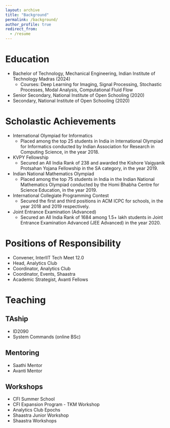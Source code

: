 ```yaml
---
layout: archive
title: "Background"
permalink: /background/
author_profile: true
redirect_from:
  - /resume
---
```


<!-- {% include base_path %} -->

Education
======
* Bachelor of Technology, Mechanical Engineering, Indian Institute of Technology Madras (2024)
  - Courses: Deep Learning for Imaging, Signal Processing, Stochastic Processes, Modal Analysis, Computational Fluid Flow
* Senior Secondary, National Institute of Open Schooling (2020)
* Secondary, National Institute of Open Schooling (2020)

Scholastic Achievements
======
* International Olympiad for Informatics
  - Placed among the top 25 students in India in International Olympiad for Informatics conducted by Indian Association for Research in Computing Science, in the year 2018.
* KVPY Fellowship
  - Secured an All India Rank of 238 and awarded the Kishore Vaigyanik Protsahan Yojana Fellowship in the SA category, in the year 2019.
* Indian National Mathematics Olympiad
  - Placed among the top 75 students in India in the Indian National Mathematics Olympiad conducted by the Homi Bhabha Centre for Science Education, in the year 2019.
* International Collegiate Programming Contest
  - Secured the first and third positions in ACM ICPC for schools, in the year 2018 and 2019 respectively.
* Joint Entrance Examination (Advanced)
  - Secured an All India Rank of 1684 among 1.5+ lakh students in Joint Entrance Examination Advanced (JEE Advanced) in the year 2020.

Positions of Responsibility
======
* Convener, InterIIT Tech Meet 12.0
* Head, Analytics Club
* Coordinator, Analytics Club
* Coordinator, Events, Shaastra
* Academic Strategist, Avanti Fellows

Teaching
======

## TAship
* ID2090
* System Commands (online BSc)

## Mentoring
* Saathi Mentor
* Avanti Mentor

## Workshops
* CFI Summer School
* CFI Expansion Program - TKM Workshop
* Analytics Club Epochs
* Shaastra Junior Workshop
* Shaastra Workshops